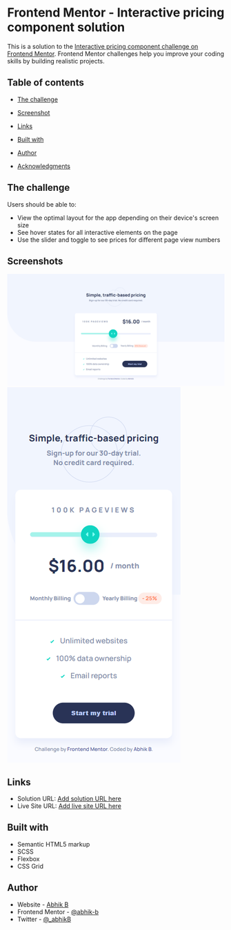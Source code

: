 # Frontend Mentor - Interactive pricing component solution

This is a solution to the [Interactive pricing component challenge on Frontend Mentor](https://www.frontendmentor.io/challenges/interactive-pricing-component-t0m8PIyY8). Frontend Mentor challenges help you improve your coding skills by building realistic projects.

## Table of contents

- [The challenge](#the-challenge)
- [Screenshot](#screenshot)
- [Links](#links)
- [Built with](#built-with)

- [Author](#author)
- [Acknowledgments](#acknowledgments)

## The challenge

Users should be able to:

- View the optimal layout for the app depending on their device's screen size
- See hover states for all interactive elements on the page
- Use the slider and toggle to see prices for different page view numbers

## Screenshots

![Desktop Screenhot](./images/Desktop-ScreenShot.png)
![Mobile Screenhot](./images/Mobile-ScreenShot.png)

## Links

- Solution URL: [Add solution URL here](https://your-solution-url.com)
- Live Site URL: [Add live site URL here](https://your-live-site-url.com)

## Built with

- Semantic HTML5 markup
- SCSS
- Flexbox
- CSS Grid

## Author

- Website - [Abhik B](https://www.youtube.com/c/abhikb/videos)
- Frontend Mentor - [@abhik-b](https://www.frontendmentor.io/profile/abhik-b)
- Twitter - [@\_abhikB](https://www.twitter.com/_abhikB)
